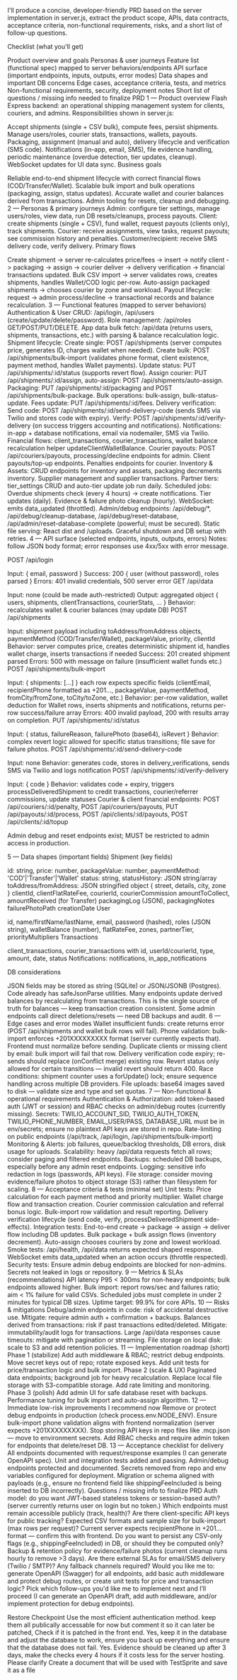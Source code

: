 I'll produce a concise, developer-friendly PRD based on the server implementation in server.js, extract the product scope, APIs, data contracts, acceptance criteria, non-functional requirements, risks, and a short list of follow-up questions.

Checklist (what you'll get)

 Product overview and goals
 Personas & user journeys
 Feature list (functional spec) mapped to server behaviors/endpoints
 API surface (important endpoints, inputs, outputs, error modes)
 Data shapes and important DB concerns
 Edge cases, acceptance criteria, tests, and metrics
 Non-functional requirements, security, deployment notes
 Short list of questions / missing info needed to finalize PRD
1 — Product overview
Flash Express backend: an operational shipping management system for clients, couriers, and admins. Responsibilities shown in server.js:

Accept shipments (single + CSV bulk), compute fees, persist shipments.
Manage users/roles, courier stats, transactions, wallets, payouts.
Packaging, assignment (manual and auto), delivery lifecycle and verification (SMS code).
Notifications (in-app, email, SMS), file evidence handling, periodic maintenance (overdue detection, tier updates, cleanup).
WebSocket updates for UI data sync.
Business goals

Reliable end-to-end shipment lifecycle with correct financial flows (COD/Transfer/Wallet).
Scalable bulk import and bulk operations (packaging, assign, status updates).
Accurate wallet and courier balances derived from transactions.
Admin tooling for resets, cleanup and debugging.
2 — Personas & primary journeys
Admin: configure tier settings, manage users/roles, view data, run DB resets/cleanups, process payouts.
Client: create shipments (single + CSV), fund wallet, request payouts (clients only), track shipments.
Courier: receive assignments, view tasks, request payouts; see commission history and penalties.
Customer/recipient: receive SMS delivery code, verify delivery.
Primary flows

Create shipment -> server re-calculates price/fees -> insert -> notify client -> packaging -> assign -> courier deliver -> delivery verification -> financial transactions updated.
Bulk CSV import -> server validates rows, creates shipments, handles Wallet/COD logic per-row.
Auto-assign packaged shipments -> chooses courier by zone and workload.
Payout lifecycle: request -> admin process/decline -> transactional records and balance recalculation.
3 — Functional features (mapped to server behaviors)
Authentication & User CRUD: /api/login, /api/users (create/update/delete/password).
Role management: /api/roles GET/POST/PUT/DELETE.
App data bulk fetch: /api/data (returns users, shipments, transactions, etc.) with parsing & balance recalculation logic.
Shipment lifecycle:
Create single: POST /api/shipments (server computes price, generates ID, charges wallet when needed).
Create bulk: POST /api/shipments/bulk-import (validates phone format, client existence, payment method, handles Wallet payments).
Update status: PUT /api/shipments/:id/status (supports revert flow).
Assign courier: PUT /api/shipments/:id/assign, auto-assign: POST /api/shipments/auto-assign.
Packaging: PUT /api/shipments/:id/packaging and POST /api/shipments/bulk-package.
Bulk operations: bulk-assign, bulk-status-update.
Fees update: PUT /api/shipments/:id/fees.
Delivery verification:
Send code: POST /api/shipments/:id/send-delivery-code (sends SMS via Twilio and stores code with expiry).
Verify: POST /api/shipments/:id/verify-delivery (on success triggers accounting and notifications).
Notifications: in-app + database notifications, email via nodemailer, SMS via Twilio.
Financial flows:
client_transactions, courier_transactions, wallet balance recalculation helper updateClientWalletBalance.
Courier payouts: POST /api/couriers/payouts, processing/decline endpoints for admin.
Client payouts/top-up endpoints.
Penalties endpoints for courier.
Inventory & Assets: CRUD endpoints for inventory and assets, packaging decrements inventory.
Supplier management and supplier transactions.
Partner tiers: tier_settings CRUD and auto-tier update job run daily.
Scheduled jobs:
Overdue shipments check (every 4 hours) -> create notifications.
Tier updates (daily).
Evidence & failure photo cleanup (hourly).
WebSocket: emits data_updated (throttled).
Admin/debug endpoints:
/api/debug/*, /api/debug/cleanup-database, /api/debug/reset-database, /api/admin/reset-database-complete (powerful; must be secured).
Static file serving: React dist and /uploads.
Graceful shutdown and DB setup with retries.
4 — API surface (selected endpoints, inputs, outputs, errors)
Notes: follow JSON body format; error responses use 4xx/5xx with error message.

POST /api/login

Input: { email, password }
Success: 200 { user (without password), roles parsed }
Errors: 401 invalid credentials, 500 server error
GET /api/data

Input: none (could be made auth-restricted)
Output: aggregated object { users, shipments, clientTransactions, courierStats, ... }
Behavior: recalculates wallet & courier balances (may update DB)
POST /api/shipments

Input: shipment payload including toAddress/fromAddress objects, paymentMethod (COD/Transfer/Wallet), packageValue, priority, clientId
Behavior: server computes price, creates deterministic shipment id, handles wallet charge, inserts transactions if needed
Success: 201 created shipment parsed
Errors: 500 with message on failure (insufficient wallet funds etc.)
POST /api/shipments/bulk-import

Input: { shipments: [...] } each row expects specific fields (clientEmail, recipientPhone formatted as +201..., packageValue, paymentMethod, fromCity/fromZone, toCity/toZone, etc.)
Behavior: per-row validation, wallet deduction for Wallet rows, inserts shipments and notifications, returns per-row success/failure array
Errors: 400 invalid payload, 200 with results array on completion.
PUT /api/shipments/:id/status

Input: { status, failureReason, failurePhoto (base64), isRevert }
Behavior: complex revert logic allowed for specific status transitions; file save for failure photos.
POST /api/shipments/:id/send-delivery-code

Input: none
Behavior: generates code, stores in delivery_verifications, sends SMS via Twilio and logs notification
POST /api/shipments/:id/verify-delivery

Input: { code }
Behavior: validates code + expiry, triggers processDeliveredShipment to credit transactions, courier/referrer commissions, update statuses
Courier & client financial endpoints: POST /api/couriers/:id/penalty, POST /api/couriers/payouts, PUT /api/payouts/:id/process, POST /api/clients/:id/payouts, POST /api/clients/:id/topup

Admin debug and reset endpoints exist; MUST be restricted to admin access in production.

5 — Data shapes (important fields)
Shipment (key fields)

id: string, price: number, packageValue: number, paymentMethod: 'COD'|'Transfer'|'Wallet'
status: string, statusHistory: JSON string/array
toAddress/fromAddress: JSON stringified object { street, details, city, zone }
clientId, clientFlatRateFee, courierId, courierCommission
amountToCollect, amountReceived (for Transfer)
packagingLog (JSON), packagingNotes
failurePhotoPath
creationDate
User

id, name/firstName/lastName, email, password (hashed), roles (JSON string), walletBalance (number), flatRateFee, zones, partnerTier, priorityMultipliers
Transactions

client_transactions, courier_transactions with id, userId/courierId, type, amount, date, status
Notifications: notifications, in_app_notifications

DB considerations

JSON fields may be stored as string (SQLite) or JSON/JSONB (Postgres). Code already has safeJsonParse utilities.
Many endpoints update derived balances by recalculating from transactions. This is the single source of truth for balances — keep transaction creation consistent.
Some admin endpoints call direct deletions/resets — need DB backups and audit.
6 — Edge cases and error modes
Wallet insufficient funds: create returns error (POST /api/shipments and wallet bulk rows will fail).
Phone validation: bulk-import enforces +201XXXXXXXXX format (server currently expects that). Frontend must normalize before sending.
Duplicate clients or missing client by email: bulk import will fail that row.
Delivery verification code expiry; re-sends should replace (onConflict merge) existing row.
Revert status only allowed for certain transitions — invalid revert should return 400.
Race conditions: shipment counter uses a forUpdate() lock; ensure sequence handling across multiple DB providers.
File uploads: base64 images saved to disk — validate size and type and set quotas.
7 — Non-functional & operational requirements
Authentication & Authorization: add token-based auth (JWT or session) and RBAC checks on admin/debug routes (currently missing).
Secrets: TWILIO_ACCOUNT_SID, TWILIO_AUTH_TOKEN, TWILIO_PHONE_NUMBER, EMAIL_USER/PASS, DATABASE_URL must be in env/secrets; ensure no plaintext API keys are stored in repo.
Rate-limiting on public endpoints (/api/track, /api/login, /api/shipments/bulk-import)
Monitoring & Alerts: job failures, queue/backlog thresholds, DB errors, disk usage for uploads.
Scalability: heavy /api/data requests fetch all rows; consider paging and filtered endpoints.
Backups: scheduled DB backups, especially before any admin reset endpoints.
Logging: sensitive info redaction in logs (passwords, API keys).
File storage: consider moving evidence/failure photos to object storage (S3) rather than filesystem for scaling.
8 — Acceptance criteria & tests (minimal set)
Unit tests:
Price calculation for each payment method and priority multiplier.
Wallet charge flow and transaction creation.
Courier commission calculation and referral bonus logic.
Bulk-import row validation and result reporting.
Delivery verification lifecycle (send code, verify, processDeliveredShipment side-effects).
Integration tests:
End-to-end create -> package -> assign -> deliver flow including DB updates.
Bulk package + bulk assign flows (inventory decrement).
Auto-assign chooses couriers by zone and lowest workload.
Smoke tests:
/api/health, /api/data returns expected shaped response.
WebSocket emits data_updated when an action occurs (throttle respected).
Security tests:
Ensure admin debug endpoints are blocked for non-admins.
Secrets not leaked in logs or repository.
9 — Metrics & SLAs (recommendations)
API latency P95 < 300ms for non-heavy endpoints; bulk endpoints allowed higher.
Bulk import: report rows/sec and failures ratio; aim < 1% failure for valid CSVs.
Scheduled jobs must complete in under 2 minutes for typical DB sizes.
Uptime target: 99.9% for core APIs.
10 — Risks & mitigations
Debug/admin endpoints in code: risk of accidental destructive use. Mitigate: require admin auth + confirmation + backups.
Balances derived from transactions: risk if past transactions edited/deleted. Mitigate: immutability/audit logs for transactions.
Large /api/data responses cause timeouts: mitigate with pagination or streaming.
File storage on local disk: scale to S3 and add retention policies.
11 — Implementation roadmap (short)
Phase 1 (stabilize)
Add auth middleware & RBAC; restrict debug endpoints.
Move secret keys out of repo; rotate exposed keys.
Add unit tests for price/transaction logic and bulk import.
Phase 2 (scale & UX)
Paginated data endpoints; background job for heavy recalculation.
Replace local file storage with S3-compatible storage.
Add rate limiting and monitoring.
Phase 3 (polish)
Add admin UI for safe database reset with backups.
Performance tuning for bulk import and auto-assign algorithm.
12 — Immediate low-risk improvements I recommend now
Remove or protect debug endpoints in production (check process.env.NODE_ENV).
Ensure bulk-import phone validation aligns with frontend normalization (server expects +201XXXXXXXXX).
Stop storing API keys in repo files like .mcp.json — move to environment secrets.
Add RBAC checks and require admin token for endpoints that delete/reset DB.
13 — Acceptance checklist for delivery
All endpoints documented with request/response examples (I can generate OpenAPI spec).
Unit and integration tests added and passing.
Admin/debug endpoints protected and documented.
Secrets removed from repo and env variables configured for deployment.
Migration or schema aligned with payloads (e.g., ensure no frontend field like shippingFeeIncluded is being inserted to DB incorrectly).
Questions / missing info to finalize PRD
Auth model: do you want JWT-based stateless tokens or session-based auth? (server currently returns user on login but no token.)
Which endpoints must remain accessible publicly (track, health)? Are there client-specific API keys for public tracking?
Expected CSV formats and sample size for bulk-import (max rows per request)? Current server expects recipientPhone in +201... format — confirm this with frontend.
Do you want to persist any CSV-only flags (e.g., shippingFeeIncluded) in DB, or should they be computed only?
Backup & retention policy for evidence/failure photos (current cleanup runs hourly to remove >3 days).
Are there external SLAs for email/SMS delivery (Twilio / SMTP)? Any fallback channels required?
Would you like me to:
generate OpenAPI (Swagger) for all endpoints,
add basic auth middleware and protect debug routes,
or create unit tests for price and transaction logic?
Pick which follow-ups you'd like me to implement next and I’ll proceed (I can generate an OpenAPI draft, add auth middleware, and/or implement protection for debug endpoints).

Restore Checkpoint
Use the most efficient authentication method.
keep them all publically accessable for now but comment it so it can later be patched,
Check if it is patched in the front end.
Yes, keep it in the database and adjust the database to work, ensure you back up everything and ensure that the database does not fail.
Yes. Evidence should be cleaned up after 3 days, make the checks every 4 hours if it costs less for the server hosting.
Please clarify
Create a document that will be used with TestSprite and save it as a file